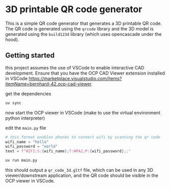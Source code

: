 # 3D printable QR code generator

This is a simple QR code generator that generates a 3D printable QR code. The QR code is generated using the `qrcode` library and the 3D model is generated using the `build123d` library (which uses opencascade under the hood).


## Getting started

this project assumes the use of VSCode to enable interactive CAD development. Ensure that you have the OCP CAD Viewer extension installed in VSCode https://marketplace.visualstudio.com/items?itemName=bernhard-42.ocp-cad-viewer.

get the dependencies

```bash
uv sync
```

now start the OCP viewer in VSCode (make to use the virtual environment python interpreter)

edit the `main.py` file 

```python
# this format enables phones to connect wifi by scanning the qr code
wifi_name = "hello"
wifi_password = "world"
text = f"WIFI:S:{wifi_name};T:WPA2;P:{wifi_password};;"
```

```bash
uv run main.py
```

this should output a `qr_code_3d.gltf` file, which can be used in any 3D viewer/downstream application, and the QR code should be visible in the OCP viewer in VSCode.